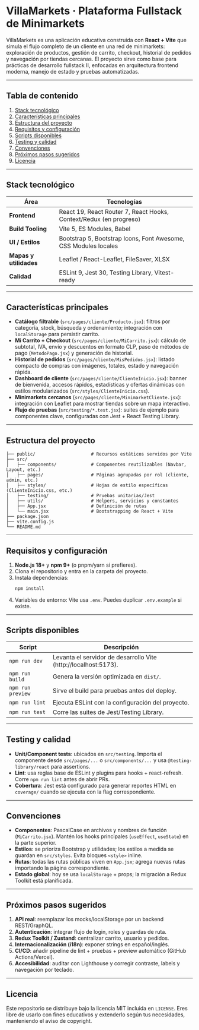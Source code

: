 # VillaMarkets · Plataforma Fullstack de Minimarkets

VillaMarkets es una aplicación educativa construida con **React + Vite** que simula el flujo completo de un cliente en una red de minimarkets: exploración de productos, gestión de carrito, checkout, historial de pedidos y navegación por tiendas cercanas. El proyecto sirve como base para prácticas de desarrollo fullstack II, enfocadas en arquitectura frontend moderna, manejo de estado y pruebas automatizadas.

---

## Tabla de contenido
1. [Stack tecnológico](#stack-tecnológico)
2. [Características principales](#características-principales)
3. [Estructura del proyecto](#estructura-del-proyecto)
4. [Requisitos y configuración](#requisitos-y-configuración)
5. [Scripts disponibles](#scripts-disponibles)
6. [Testing y calidad](#testing-y-calidad)
7. [Convenciones](#convenciones)
8. [Próximos pasos sugeridos](#próximos-pasos-sugeridos)
9. [Licencia](#licencia)

---

## Stack tecnológico

| Área | Tecnologías |
| ---- | ----------- |
| **Frontend** | React 19, React Router 7, React Hooks, Context/Redux (en progreso) |
| **Build Tooling** | Vite 5, ES Modules, Babel |
| **UI / Estilos** | Bootstrap 5, Bootstrap Icons, Font Awesome, CSS Modules locales |
| **Mapas y utilidades** | Leaflet / React-Leaflet, FileSaver, XLSX |
| **Calidad** | ESLint 9, Jest 30, Testing Library, Vitest-ready |

---

## Características principales

- **Catálogo filtrable** (`src/pages/cliente/Producto.jsx`): filtros por categoría, stock, búsqueda y ordenamiento; integración con `localStorage` para persistir carrito.
- **Mi Carrito + Checkout** (`src/pages/cliente/MiCarrito.jsx`): cálculo de subtotal, IVA, envío y descuentos en formato CLP, paso de métodos de pago (`MetodoPago.jsx`) y generación de historial.
- **Historial de pedidos** (`src/pages/cliente/MisPedidos.jsx`): listado compacto de compras con imágenes, totales, estado y navegación rápida.
- **Dashboard de cliente** (`src/pages/cliente/ClienteInicio.jsx`): banner de bienvenida, accesos rápidos, estadísticas y ofertas dinámicas con estilos modularizados (`src/styles/ClienteInicio.css`).
- **Minimarkets cercanos** (`src/pages/cliente/MinimarketCliente.jsx`): integración con Leaflet para mostrar tiendas sobre un mapa interactivo.
- **Flujo de pruebas** (`src/testing/*.test.jsx`): suites de ejemplo para componentes clave, configuradas con Jest + React Testing Library.

---

## Estructura del proyecto

```
├── public/                     # Recursos estáticos servidos por Vite
├── src/
│   ├── components/             # Componentes reutilizables (Navbar, Layout, etc.)
│   ├── pages/                  # Páginas agrupadas por rol (cliente, admin, etc.)
│   ├── styles/                 # Hojas de estilo específicas (ClienteInicio.css, etc.)
│   ├── testing/                # Pruebas unitarias/Jest
│   ├── utils/                  # Helpers, servicios y constantes
│   ├── App.jsx                 # Definición de rutas
│   └── main.jsx                # Bootstrapping de React + Vite
├── package.json
├── vite.config.js
└── README.md
```

---

## Requisitos y configuración

1. **Node.js 18+** y **npm 9+** (o pnpm/yarn si prefieres).
2. Clona el repositorio y entra en la carpeta del proyecto.
3. Instala dependencias:
   ```bash
   npm install
   ```
4. Variables de entorno: Vite usa `.env`. Puedes duplicar `.env.example` si existe.

---

## Scripts disponibles

| Script | Descripción |
| ------ | ----------- |
| `npm run dev` | Levanta el servidor de desarrollo Vite (http://localhost:5173). |
| `npm run build` | Genera la versión optimizada en `dist/`. |
| `npm run preview` | Sirve el build para pruebas antes del deploy. |
| `npm run lint` | Ejecuta ESLint con la configuración del proyecto. |
| `npm run test` | Corre las suites de Jest/Testing Library. |

---

## Testing y calidad

- **Unit/Component tests**: ubicados en `src/testing`. Importa el componente desde `src/pages/...` o `src/components/...` y usa `@testing-library/react` para assertions.
- **Lint**: usa reglas base de ESLint y plugins para hooks + react-refresh. Corre `npm run lint` antes de abrir PRs.
- **Cobertura**: Jest está configurado para generar reportes HTML en `coverage/` cuando se ejecuta con la flag correspondiente.

---

## Convenciones

- **Componentes**: PascalCase en archivos y nombres de función (`MiCarrito.jsx`). Mantén los hooks principales (`useEffect`, `useState`) en la parte superior.
- **Estilos**: se prioriza Bootstrap y utilidades; los estilos a medida se guardan en `src/styles`. Evita bloques `<style>` inline.
- **Rutas**: todas las rutas públicas viven en `App.jsx`; agrega nuevas rutas importando la página correspondiente.
- **Estado global**: hoy se usa `localStorage` + props; la migración a Redux Toolkit está planificada.

---

## Próximos pasos sugeridos

1. **API real**: reemplazar los mocks/localStorage por un backend REST/GraphQL.
2. **Autenticación**: integrar flujo de login, roles y guardas de ruta.
3. **Redux Toolkit / Zustand**: centralizar carrito, usuario y pedidos.
4. **Internacionalización (i18n)**: exponer strings en español/inglés.
5. **CI/CD**: añadir pipeline de lint + pruebas + preview automático (GitHub Actions/Vercel).
6. **Accesibilidad**: auditar con Lighthouse y corregir contraste, labels y navegación por teclado.

---

## Licencia

Este repositorio se distribuye bajo la licencia MIT incluida en `LICENSE`. Eres libre de usarlo con fines educativos y extenderlo según tus necesidades, manteniendo el aviso de copyright.
